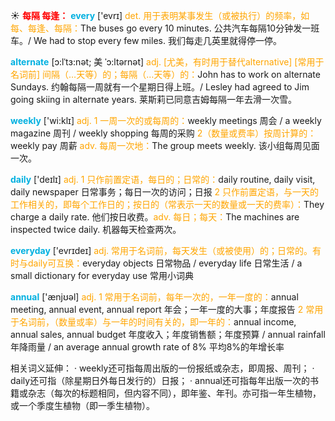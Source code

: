☀ <font color="red">**每隔 每逢：**</font>
<font color="sky blue">**every**</font> ['evrɪ] 
<font color="orange">det. 用于表明某事发生（或被执行）的频率，如每、每逢、每隔：</font>The buses go every 10 minutes. 公共汽车每隔10分钟发一班车。/ We had to stop every few miles. 我们每走几英里就得停一停。
           
<font color="sky blue">**alternate**</font> [ɔ:lˈtɜ:nət; 美 ˈɔ:ltərnət]
<font color="orange">adj. [尤美，有时用于替代alternative] [常用于名词前] 间隔（…天等）的；每隔（…天等）的：</font>John has to work on alternate Sundays. 约翰每隔一周就有一个星期日得上班。/ Lesley had agreed to Jim going skiing in alternate years. 莱斯莉已同意吉姆每隔一年去滑一次雪。

<font color="sky blue">**weekly**</font> ['wi:klɪ] 
<font color="orange">adj. 1 一周一次的或每周的：</font>weekly meetings 周会 / a weekly magazine 周刊 / weekly shopping 每周的采购 <font color="orange">2（数量或费率）按周计算的：</font>weekly pay 周薪 <font color="orange">adv. 每周一次地：</font>The group meets weekly. 该小组每周见面一次。

<font color="sky blue">**daily**</font> ['deɪlɪ] 
<font color="orange">adj. 1 只作前置定语，每日的；日常的：</font>daily routine, daily visit, daily newspaper 日常事务；每日一次的访问；日报 <font color="orange">2 只作前置定语，与一天的工作相关的，即每个工作日的；按日的（常表示一天的数量或一天的费率）：</font>They charge a daily rate. 他们按日收费。<font color="orange">adv. 每日；每天：</font>The machines are inspected twice daily. 机器每天检查两次。

<font color="sky blue">**everyday**</font> ['evrɪdeɪ] 
<font color="orange">adj. 常用于名词前，每天发生（或被使用）的；日常的。有时与daily可互换：</font>everyday objects 日常物品 / everyday life 日常生活 / a small dictionary for everyday use 常用小词典

<font color="sky blue">**annual**</font> ['ænjʊəl] 
<font color="orange">adj. 1 常用于名词前，每年一次的，一年一度的：</font>annual meeting, annual event, annual report 年会；一年一度的大事；年度报告 <font color="orange">2 常用于名词前，（数量或率）与一年的时间有关的，即一年的：</font>annual income, annual sales, annual budget 年度收入；年度销售额；年度预算 / annual rainfall 年降雨量 / an average annual growth rate of 8% 平均8%的年增长率

相关词义延伸：
· weekly还可指每周出版的一份报纸或杂志，即周报、周刊；
· daily还可指（除星期日外每日发行的）日报；
· annual还可指每年出版一次的书籍或杂志（每次的标题相同，但内容不同），即年鉴、年刊。亦可指一年生植物，或一个季度生植物（即一季生植物）。
